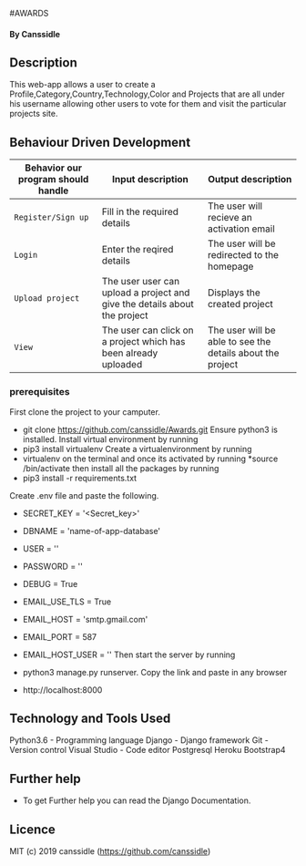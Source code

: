 #AWARDS

#### By **Canssidle** 

## Description

This web-app allows a user to create a Profile,Category,Country,Technology,Color and Projects that are all under his username allowing other users to vote for them and visit the particular projects site.

## Behaviour Driven Development

| Behavior our program should handle | Input description |  Output description
| --- | --- | --- |
| `Register/Sign up` | Fill in the required details | The user will recieve an activation email
| `Login` |Enter the reqired details |  The user will be redirected to the homepage
| `Upload project` | The user user can upload a project and give the details about the project | Displays the created project
| `View`| The user can click on a project which has been already uploaded | The user will be able to see the details about the project


### prerequisites
First clone the project to your camputer. 
* git clone https://github.com/canssidle/Awards.git
Ensure python3 is installed.
Install virtual environment by running 
* pip3 install virtualenv
Create a virtualenvironment by running  
* virtualenv <name of environment>on the terminal and once its activated by running  *source <name of environment>/bin/activate then install all the packages by running 
* pip3 install -r requirements.txt

Create .env file and paste the following.
* SECRET_KEY = '<Secret_key>'
* DBNAME = 'name-of-app-database'
* USER = '<Username>'
* PASSWORD = '<password>'
* DEBUG = True

* EMAIL_USE_TLS = True
* EMAIL_HOST = 'smtp.gmail.com'
* EMAIL_PORT = 587
* EMAIL_HOST_USER = '<your-email>'
Then start the server by running 
* python3 manage.py runserver.
Copy the link and paste in any browser 
* http://localhost:8000





## Technology and Tools Used

 Python3.6 - Programming language
 Django - Django framework
 Git - Version control
 Visual Studio - Code editor
 Postgresql
 Heroku
 Bootstrap4

 

## Further help
+ To get Further help you can read the Django Documentation.

## Licence
MIT (c) 2019 canssidle (https://github.com/canssidle)